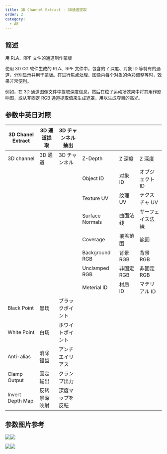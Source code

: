 ```yaml
---
title: 3D Channel Extract - 3D通道提取
order: 2
category:
  - AE
---
```


## 简述

用 RLA、RPF 文件的通道制作蒙版

使用 3D
CG 软件生成的 RLA、RPF 文件中，包含的 Z 深度、对象 ID 等特有的通道，分别显示并用于蒙版。在进行焦点处理、图像内每个对象的色彩调整等时，效果非常便利。

例如，在 3D 通道图像文件中提取深度信息，然后在粒子运动场效果中将其用作影响图，或从非固定 RGB 通道提取值来生成遮罩，用以生成夺目的高光。

## 参数中英日对照

| 3D Chanel Extract | 3D 通道提取  | 3D チャンネル抽出 |                 |            |                  |
| ----------------- | ------------ | ----------------- | --------------- | ---------- | ---------------- |
| 3D channel        | 3D 通道      | 3D チャンネル     | Z-Depth         | Z 深度     | Z 深度           |
|                   |              |                   | Object ID       | 对象 ID    | オブジェクト ID  |
|                   |              |                   | Texture UV      | 纹理 UV    | テクスチャ UV    |
|                   |              |                   | Surface Normals | 曲面法线   | サーフェイス法線 |
|                   |              |                   | Coverage        | 覆盖范围   | 範囲             |
|                   |              |                   | Background RGB  | 背景 RGB   | 背景 RGB         |
|                   |              |                   | Unclamped RGB   | 非固定 RGB | 非固定 RGB       |
|                   |              |                   | Meterial ID     | 材质 ID    | マテリアル ID    |
| Black Point       | 黑场         | ブラックポイント  |                 |            |                  |
| White Point       | 白场         | ホワイトポイント  |                 |            |                  |
| Anti-alias        | 消除锯齿     | アンチエイリアス  |                 |            |                  |
| Clamp Output      | 固定输出     | クランプ出力      |                 |            |                  |
| Invert Depth Map  | 反转景深映射 | 深度マップを反転  |                 |            |                  |

## 参数图片参考

![](https://mir.yuelili.com/wp-content/uploads/user/AE/effects/AE-Effects-3D-Channel-3D_Chanel_Extract.png)![](https://mir.yuelili.com/wp-content/uploads/user/AE/effects/AE-Effects-3D-Channel-3D_Chanel_Extract_cn.png)

![](https://mir.yuelili.com/wp-content/uploads/user/AE/effects/list0/3D-Channel-3D_Chanel_Extract-00.png)![](https://mir.yuelili.com/wp-content/uploads/user/AE/effects/list0/3D-Channel-3D_Chanel_Extract-01_cn.png)
